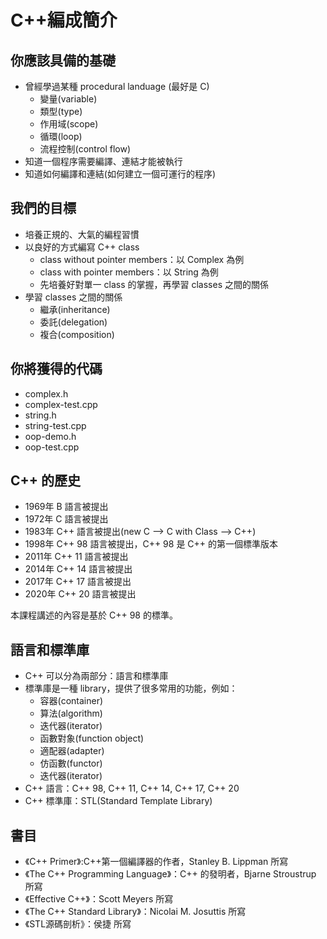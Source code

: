 # C++編成簡介

## 你應該具備的基礎

- 曾經學過某種 procedural landuage (最好是 C)
    - 變量(variable)
    - 類型(type)
    - 作用域(scope)
    - 循環(loop)
    - 流程控制(control flow)
- 知道一個程序需要編譯、連結才能被執行
- 知道如何編譯和連結(如何建立一個可運行的程序)

## 我們的目標

- 培養正規的、大氣的編程習慣
- 以良好的方式編寫 C++ class
    - class without pointer members：以 Complex 為例
    - class with pointer members：以 String 為例
    - 先培養好對單一 class 的掌握，再學習 classes 之間的關係
- 學習 classes 之間的關係
    - 繼承(inheritance)
    - 委託(delegation)
    - 複合(composition)

## 你將獲得的代碼

- complex.h
- complex-test.cpp
- string.h
- string-test.cpp
- oop-demo.h
- oop-test.cpp

## C++ 的歷史

- 1969年 B 語言被提出
- 1972年 C 語言被提出
- 1983年 C++ 語言被提出(new C --> C with Class --> C++)
- 1998年 C++ 98 語言被提出，C++ 98 是 C++ 的第一個標準版本
- 2011年 C++ 11 語言被提出
- 2014年 C++ 14 語言被提出
- 2017年 C++ 17 語言被提出
- 2020年 C++ 20 語言被提出

本課程講述的內容是基於 C++ 98 的標準。

## 語言和標準庫

- C++ 可以分為兩部分：語言和標準庫
- 標準庫是一種 library，提供了很多常用的功能，例如：
    - 容器(container)
    - 算法(algorithm)
    - 迭代器(iterator)
    - 函數對象(function object)
    - 適配器(adapter)
    - 仿函數(functor)
    - 迭代器(iterator)
- C++ 語言：C++ 98, C++ 11, C++ 14, C++ 17, C++ 20
- C++ 標準庫：STL(Standard Template Library)

## 書目

- 《C++ Primer》:C++第一個編譯器的作者，Stanley B. Lippman 所寫
- 《The C++ Programming Language》：C++ 的發明者，Bjarne Stroustrup 所寫
- 《Effective C++》：Scott Meyers 所寫
- 《The C++ Standard Library》：Nicolai M. Josuttis 所寫
- 《STL源碼剖析》：侯捷 所寫

